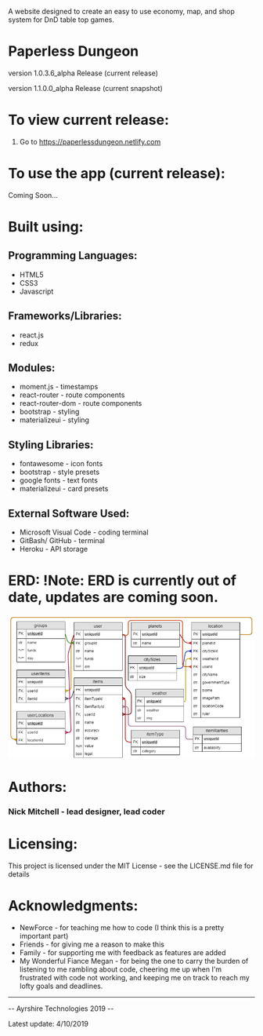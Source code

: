 A website designed to create an easy to use economy, map, and shop system for DnD table top games.

<h1>Paperless Dungeon</h1>
<p>version 1.0.3.6_alpha Release (current release)</p>
<p>version 1.1.0.0_alpha Release (current snapshot)</p>


# To view current release:
1) Go to https://paperlessdungeon.netlify.com

<!-- # To view snapshot:
1) Fork a copy of the pre-release code at https://github.com/iamnickmitchell/Paperless-Dungeon.
2) Go into the kennel subfolder using the terminal of your choice (I currently use GitBash).
3) Start a localhost server and run npm start (you must have node.js installed). -->

# To use the app (current release):

Coming Soon...

<!-- # To use the app (snapshot):

Coming Soon... -->


# Built using:
Programming Languages:
----------------
* HTML5
* CSS3
* Javascript

Frameworks/Libraries:
----------------
* react.js
* redux

Modules:
----------------
* moment.js - timestamps
* react-router - route components
* react-router-dom - route components
* bootstrap - styling
* materializeui - styling

Styling Libraries:
----------------
* fontawesome - icon fonts
* bootstrap - style presets
* google fonts - text fonts
* materializeui - card presets

External Software Used:
----------------
* Microsoft Visual Code - coding terminal
* GitBash/ GitHub - terminal
* Heroku - API storage

# ERD: !Note: ERD is currently out of date, updates are coming soon.
![Error: Image not found!](public/Images/README_images/ERD.png)

# Authors:
<h3>Nick Mitchell - lead designer, lead coder<h3>

# Licensing:
This project is licensed under the MIT License - see the LICENSE.md file for details

# Acknowledgments:
* NewForce - for teaching me how to code (I think this is a pretty important part)
* Friends - for giving me a reason to make this
* Family - for supporting me with feedback as features are added
* My Wonderful Fiance Megan - for being the one to carry the burden of listening to me rambling about code, cheering me up when I'm frustrated with code not working, and keeping me on track to reach my lofty goals and deadlines.

-----------
-- Ayrshire Technologies 2019 --

Latest update: 4/10/2019